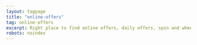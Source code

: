 ```yaml
---
layout: tagpage
title: "online-offers"
tag: online-offers
excerpt: Right place to find online offers, daily offers, spin and wheel offers, quiz offers, discount offers, online offers
robots: noindex
---
```


